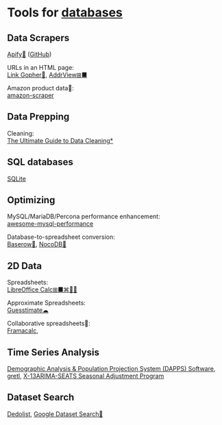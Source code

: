 
# Tools for [databases](https://trendless.tech/database/)

## Data Scrapers

[Apify💩](https://apify.com/) ([GitHub](https://github.com/apify))

URLs in an HTML page:  
[Link Gopher🧛](https://sites.google.com/site/linkgopher/),
[AddrView⊞■](https://www.nirsoft.net/utils/addrview.html)

Amazon product data🧛:  
[amazon-scraper](https://github.com/scrapehero-code/amazon-scraper)

## Data Prepping

Cleaning:  
[The Ultimate Guide to Data Cleaning*](https://towardsdatascience.com/the-ultimate-guide-to-data-cleaning-3969843991d4)

## SQL databases

[SQLite](https://sqlite.org/index.html)

## Optimizing

MySQL/MariaDB/Percona performance enhancement:  
[awesome-mysql-performance](https://github.com/Releem/awesome-mysql-performance)

Database-to-spreadsheet conversion:  
[Baserow🔌](https://baserow.io/),
[NocoDB🔌](https://nocodb.com/)

## 2D Data

Spreadsheets:  
[LibreOffice Calc⊞■⌘🐧🆓](https://www.libreoffice.org/)

Approximate Spreadsheets:  
[Guesstimate☁](https://www.getguesstimate.com/)

Collaborative spreadsheets🤝:  
[Framacalc](https://framacalc.org/abc/en),

## Time Series Analysis

[Demographic Analysis & Population Projection System (DAPPS) Software](https://www.census.gov/data/software/dapps.html),
[gretl](http://gretl.sourceforge.net/),
[X-13ARIMA-SEATS Seasonal Adjustment Program](https://www.census.gov/data/software/x13as.html)

## Dataset Search

[Dedolist](https://dedolist.com/),
[Google Dataset Search🧛](https://datasetsearch.research.google.com/)
